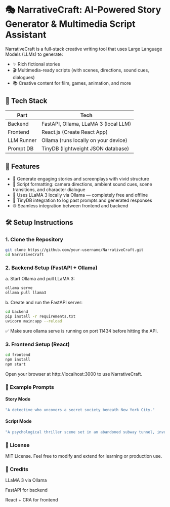 # 🎭 NarrativeCraft: AI-Powered Story Generator & Multimedia Script Assistant

NarrativeCraft is a full-stack creative writing tool that uses Large Language Models (LLMs) to generate:

- ✨ Rich fictional stories  
- 🎬 Multimedia-ready scripts (with scenes, directions, sound cues, dialogues)  
- 📚 Creative content for film, games, animation, and more  

## 🧠 Tech Stack

| Part        | Tech                                |
|-------------|-------------------------------------|
| Backend     | FastAPI, Ollama, LLaMA 3 (local LLM) |
| Frontend    | React.js (Create React App)          |
| LLM Runner  | Ollama (runs locally on your device) |
| Prompt DB   | TinyDB (lightweight JSON database)   |

## 🚀 Features

- 📝 Generate engaging stories and screenplays with vivid structure
- 🎥 Script formatting: camera directions, ambient sound cues, scene transitions, and character dialogue
- 🧠 Uses LLaMA 3 locally via Ollama — completely free and offline
- 🔁 TinyDB integration to log past prompts and generated responses
- 🌐 Seamless integration between frontend and backend

## 🛠️ Setup Instructions

### 1. Clone the Repository
```bash
git clone https://github.com/your-username/NarrativeCraft.git
cd NarrativeCraft
``` 
### 2. Backend Setup (FastAPI + Ollama)
a. Start Ollama and pull LLaMA 3:
```bash
ollama serve
ollama pull llama3
```
b. Create and run the FastAPI server:
```bash
cd backend
pip install -r requirements.txt
uvicorn main:app --reload
```
✅ Make sure ollama serve is running on port 11434 before hitting the API.

### 3. Frontend Setup (React)
```bash
cd frontend
npm install
npm start
```
Open your browser at http://localhost:3000 to use NarrativeCraft.

### 🧪 Example Prompts
#### Story Mode
```bash
"A detective who uncovers a secret society beneath New York City."
```

#### Script Mode
```bash
"A psychological thriller scene set in an abandoned subway tunnel, involving a journalist and a mysterious stranger."
```

### 📜 License
MIT License. Feel free to modify and extend for learning or production use.

### 🧠 Credits

LLaMA 3 via Ollama

FastAPI for backend

React + CRA for frontend
